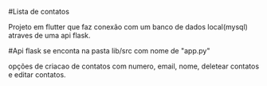 #Lista de contatos

Projeto em flutter que faz conexão com um banco de dados local(mysql) atraves de uma api flask.

#Api flask se enconta na pasta lib/src com nome de "app.py"

opções de criacao de contatos com numero, email, nome, deletear contatos e editar contatos.
